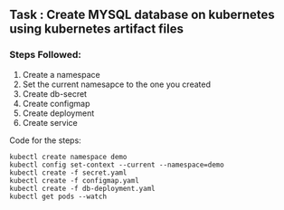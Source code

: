 ## Task : Create MYSQL database on kubernetes using kubernetes artifact files

### Steps Followed:
1. Create a namespace 
2. Set the current namesapce to the one you created
3. Create db-secret
4. Create configmap
5. Create deployment
6. Create service

Code for the steps:
```
kubectl create namespace demo
kubectl config set-context --current --namespace=demo
kubectl create -f secret.yaml
kubectl create -f configmap.yaml
kubectl create -f db-deployment.yaml
kubectl get pods --watch
```
